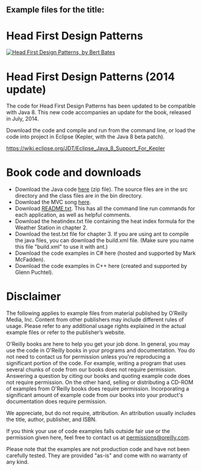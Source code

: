 ## Example files for the title:  
	  
# Head First Design Patterns
	  
[![Head First Design Patterns, by Bert Bates](http://akamaicovers.oreilly.com/images/9780596007126/cat.gif)](https://www.safaribooksonline.com/library/view/title/0596007124//)
	  
# Head First Design Patterns (2014 update)

The code for Head First Design Patterns has been updated to be compatible with Java 8. This new code accompanies an update for the book, released in July, 2014.

Download the code and compile and run from the command line, or load the code into project in Eclipse (Kepler, with the Java 8 beta patch).

https://wiki.eclipse.org/JDT/Eclipse_Java_8_Support_For_Kepler

# Book code and downloads

* Download the Java code [here](https://resources.oreilly.com/examples/9780596007126/blob/master/examples/HeadFirstDesignPatterns_code102507.zip) (zip file). The source files are in the src directory and the class files are in the bin directory. 
* Download the MVC song [here](http://csl.ensm-douai.fr/noury/20#mp3).
* Download [README.txt](https://resources.oreilly.com/examples/9780596007126/blob/master/examples/README.txt). This has all the command line run commands for each application, as well as helpful comments. 
* Download the heatindex.txt file containing the heat index formula for the Weather Station in chapter 2.
* Download the test.txt file for chapter 3. If you are using ant to compile the java files, you can download the build.xml file. (Make sure you name this file "build.xml" to use it with ant.)
* Download the code examples in C# here (hosted and supported by Mark McFadden).
* Download the code examples in C++ here (created and supported by Glenn Puchtel).

# Disclaimer

The following applies to example files from material published by O’Reilly Media, Inc. Content from other publishers may include different rules of usage. Please refer to any additional usage rights explained in the actual example files or refer to the publisher’s website.
	  
O'Reilly books are here to help you get your job done. In general, you may use the code in O'Reilly books in your programs and documentation. You do not need to contact us for permission unless you're reproducing a significant portion of the code. For example, writing a program that uses several chunks of code from our books does not require permission. Answering a question by citing our books and quoting example code does not require permission. On the other hand, selling or distributing a CD-ROM of examples from O'Reilly books does require permission. Incorporating a significant amount of example code from our books into your product's documentation does require permission.
	  
We appreciate, but do not require, attribution. An attribution usually includes the title, author, publisher, and ISBN.
	  
If you think your use of code examples falls outside fair use or the permission given here, feel free to contact us at <permissions@oreilly.com>.
	  
Please note that the examples are not production code and have not been carefully tested. They are provided "as-is" and come with no warranty of any kind.
